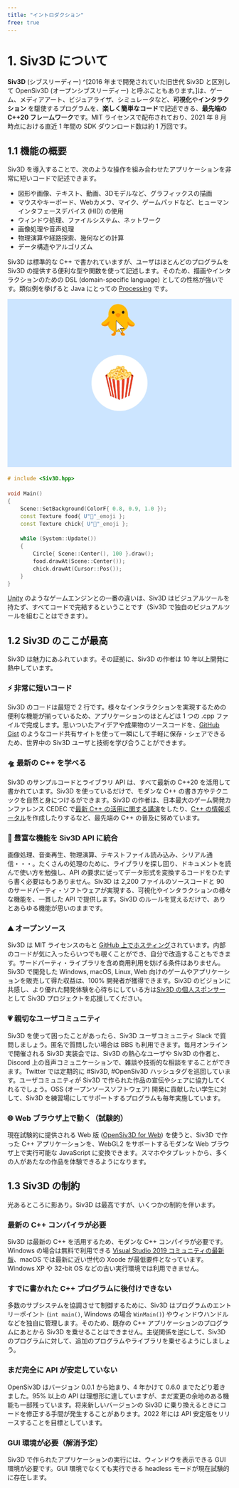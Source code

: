 ```yaml
---
title: "イントロダクション"
free: true
---
```


# 1. Siv3D について
**Siv3D** (シブスリーディー) ^[2016 年まで開発されていた旧世代 Siv3D と区別して OpenSiv3D (オープンシブスリーディー) と呼ぶこともあります。]は、ゲーム、メディアアート、ビジュアライザ、シミュレータなど、**可視化**や**インタラクション** を駆使するプログラムを、**楽しく簡単なコード**で記述できる、**最先端の C++20 フレームワーク**です。MIT ライセンスで配布されており、2021 年 8 月時点における直近 1 年間の SDK ダウンロード数は約 1 万回です。

## 1.1 機能の概要
Siv3D を導入することで、次のような操作を組み合わせたアプリケーションを非常に短いコードで記述できます。

- 図形や画像、テキスト、動画、3Dモデルなど、グラフィックスの描画
- マウスやキーボード、Webカメラ、マイク、ゲームパッドなど、ヒューマンインタフェースデバイス (HID) の使用
- ウィンドウ処理、ファイルシステム、ネットワーク
- 画像処理や音声処理
- 物理演算や経路探索、幾何などの計算
- データ構造やアルゴリズム

Siv3D は標準的な C++ で書かれていますが、ユーザはほとんどのプログラムを Siv3D の提供する便利な型や関数を使って記述します。そのため、描画やインタラクションのための DSL (domain-specific language) としての性格が強いです。類似例を挙げると Java にとっての [Processing](https://processing.org/) です。

![](/images/doc_v6/demo/chick.gif)

```cpp
# include <Siv3D.hpp>

void Main()
{
	Scene::SetBackground(ColorF{ 0.8, 0.9, 1.0 });
	const Texture food{ U"🍿"_emoji };
	const Texture chick{ U"🐥"_emoji };

	while (System::Update())
	{
		Circle{ Scene::Center(), 100 }.draw();
		food.drawAt(Scene::Center());
		chick.drawAt(Cursor::Pos());
	}
}
```

[Unity](https://unity.com/ja) のようなゲームエンジンとの一番の違いは、Siv3D はビジュアルツールを持たず、すべてコードで完結するということです（Siv3D で独自のビジュアルツールを組むことはできます）。

## 1.2 Siv3D のここが最高
Siv3D は魅力にあふれています。その証拠に、Siv3D の作者は 10 年以上開発に熱中しています。

### ⚡ 非常に短いコード
Siv3D のコードは最短で 2 行です。様々なインタラクションを実現するための便利な機能が揃っているため、アプリケーションのほとんどは 1 つの .cpp ファイルで完成します。思いついたアイデアや成果物のソースコードを、[GitHub Gist](https://gist.github.com/) のようなコード共有サイトを使って一瞬にして手軽に保存・シェアできるため、世界中の Siv3D ユーザと技術を学び合うことができます。

### 🛸 最新の C++ を学べる
Siv3D のサンプルコードとライブラリ API は、すべて最新の C++20 を活用して書かれています。Siv3D を使っているだけで、モダンな C++ の書き方やテクニックを自然と身につけるができます。Siv3D の作者は、日本最大のゲーム開発カンファレンス CEDEC で[最新 C++ の活用に関する講演](https://speakerdeck.com/cpp/cedec2020)をしたり、[C++ の情報ポータル](https://cppmap.github.io/)を作成したりするなど、最先端の C++ の普及に努めています。

### 🏬 豊富な機能を Siv3D API に統合
画像処理、音楽再生、物理演算、テキストファイル読み込み、シリアル通信・・・。たくさんの処理のために、ライブラリを探し回り、ドキュメントを読んで使い方を勉強し、API の要求に従ってデータ形式を変換するコードをひたすら書く必要はもうありません。Siv3D は 2,200 ファイルのソースコードと 90 のサードパーティ・ソフトウェアが実現する、可視化やインタラクションの様々な機能を、一貫した API で提供します。Siv3D のルールを覚えるだけで、ありとあらゆる機能が思いのままです。

### ⛰️ オープンソース
Siv3D は MIT ライセンスのもと [GitHub 上でホスティング](https://github.com/Siv3D/OpenSiv3D)されています。内部のコードが気に入ったらいつでも覗くことができ、自分で改造することもできます。サードパーティ・ライブラリを含め商用利用を妨げる条件はありません。Siv3D で開発した Windows, macOS, Linux, Web 向けのゲームやアプリケーションを販売して得た収益は、100% 開発者が獲得できます。Siv3D のビジョンに共感し、より優れた開発体験を心待ちにしている方は[Siv3D の個人スポンサー](https://github.com/sponsors/Reputeless)として Siv3D プロジェクトを応援してください。

### 💗 親切なユーザコミュニティ
Siv3D を使って困ったことがあったら、Siv3D ユーザコミュニティ Slack で質問しましょう。匿名で質問したい場合は BBS も利用できます。毎月オンラインで開催される Siv3D 実装会では、Siv3D の熱心なユーザや Siv3D の作者と、Discord 上の音声コミュニケーションで、雑談や技術的な相談をすることができます。Twitter では定期的に #Siv3D, #OpenSiv3D ハッシュタグを巡回しています。ユーザコミュニティが Siv3D で作られた作品の宣伝やシェアに協力してくれるでしょう。OSS (オープンソースソフトウェア) 開発に貢献したい学生に対して、Siv3D を練習場にしてサポートするプログラムも毎年実施しています。

### 🌐 Web ブラウザ上で動く（試験的）
現在試験的に提供される Web 版 ([OpenSiv3D for Web](https://siv3d.kamenokosoft.com/ja/index)) を使うと、Siv3D で作った C++ アプリケーションを、WebGL2 をサポートするモダンな Web ブラウザ上で実行可能な JavaScript に変換できます。スマホやタブレットから、多くの人があたなの作品を体験できるようになります。


## 1.3 Siv3D の制約
光あるところに影あり。Siv3D は最高ですが、いくつかの制約を伴います。

### 最新の C++ コンパイラが必要
Siv3D は最新の C++ を活用するため、モダンな C++ コンパイラが必要です。Windows の場合は無料で利用できる [Visual Studio 2019 コミュニティの最新版](https://visualstudio.microsoft.com/ja/downloads/)、macOS では最新に近い世代の Xcode が最低要件となっています。Windows XP や 32-bit OS などの古い実行環境では利用できません。

### すでに書かれた C++ プログラムに後付けできない
多数のサブシステムを協調させて制御するために、Siv3D はプログラムのエントリーポイント (`int main()`, Windows の場合 `WinMain()`) やウィンドウハンドルなどを独自に管理します。そのため、既存の C++ アプリケーションのプログラムにあとから Siv3D を乗せることはできません。主従関係を逆にして、Siv3D のプログラムに対して、追加のプログラムやライブラリを乗せるようにしましょう。

### まだ完全に API が安定していない
OpenSiv3D はバージョン 0.0.1 から始まり、4 年かけて 0.6.0 までたどり着きました。95% 以上の API は理想形に達していますが、まだ変更の余地のある機能も一部残っています。将来新しいバージョンの Siv3D に乗り換えるときにコードを修正する手間が発生することがあります。2022 年には API 安定版をリリースすることを目標としています。

### GUI 環境が必要（解消予定）
Siv3D で作られたアプリケーションの実行には、ウィンドウを表示できる GUI 環境が必要です。GUI 環境でなくても実行できる headless モードが現在試験的に存在します。
